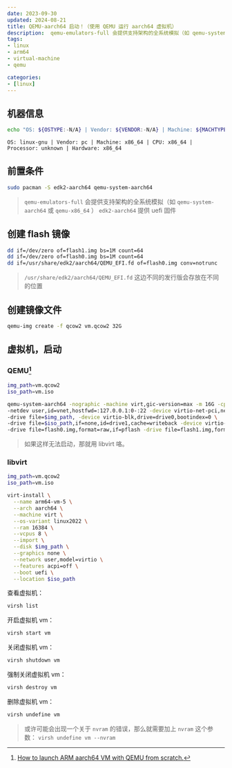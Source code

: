 ```yaml
---
date: 2023-09-30
updated: 2024-08-21
title: QEMU-aarch64 启动！（使用 QEMU 运行 aarch64 虚拟机）
description:  qemu-emulators-full 会提供支持架构的全系统模拟（如 qemu-system-aarch64 或 qemu-x86_64 ） edk2-aarch64 提供 uefi 固件
tags:
- linux
- arm64
- virtual-machine
- qemu

categories:
- [linux]
---
```


## 机器信息

```sh
echo "OS: ${OSTYPE:-N/A} | Vendor: ${VENDOR:-N/A} | Machine: ${MACHTYPE:-N/A} | CPU: ${CPUTYPE:-N/A} | Processor: ${$(uname -p 2>/dev/null):-N/A} | Hardware: ${$(uname -m 2>/dev/null):-N/A}"
```

```
OS: linux-gnu | Vendor: pc | Machine: x86_64 | CPU: x86_64 | Processor: unknown | Hardware: x86_64
```

## 前置条件

```sh
sudo pacman -S edk2-aarch64 qemu-system-aarch64
```

> `qemu-emulators-full` 会提供支持架构的全系统模拟（如 `qemu-system-aarch64` 或 `qemu-x86_64` ）
> `edk2-aarch64` 提供 uefi 固件

## 创建 flash 镜像

```sh
dd if=/dev/zero of=flash1.img bs=1M count=64
dd if=/dev/zero of=flash0.img bs=1M count=64
dd if=/usr/share/edk2/aarch64/QEMU_EFI.fd of=flash0.img conv=notrunc
```

> `/usr/share/edk2/aarch64/QEMU_EFI.fd` 这边不同的发行版会存放在不同的位置

## 创建镜像文件

```sh
qemu-img create -f qcow2 vm.qcow2 32G
```

## 虚拟机，启动

### QEMU[^1]

```bash
img_path=vm.qcow2
iso_path=vm.iso

qemu-system-aarch64 -nographic -machine virt,gic-version=max -m 16G -cpu max -smp 4 \
-netdev user,id=vnet,hostfwd=:127.0.0.1:0-:22 -device virtio-net-pci,netdev=vnet \
-drive file=$img_path, -device virtio-blk,drive=drive0,bootindex=0 \
-drive file=$iso_path,if=none,id=drive1,cache=writeback -device virtio-blk,drive=drive1,bootindex=1 \
-drive file=flash0.img,format=raw,if=pflash -drive file=flash1.img,format=raw,if=pflash
```

> 如果这样无法启动，那就用 libvirt 咯。

### libvirt

```bash
img_path=vm.qcow2
iso_path=vm.iso

virt-install \
  --name arm64-vm-5 \
  --arch aarch64 \
  --machine virt \
  --os-variant linux2022 \
  --ram 16384 \
  --vcpus 8 \
  --import \
  --disk $img_path \
  --graphics none \
  --network user,model=virtio \
  --features acpi=off \
  --boot uefi \
  --location $iso_path
```

查看虚拟机：

```sh
virsh list
```

开启虚拟机 vm：

```sh
virsh start vm
```

关闭虚拟机 vm：

```sh
virsh shutdown vm
```

强制关闭虚拟机 vm：

```sh
virsh destroy vm
```

删除虚拟机 vm：

```sh
virsh undefine vm
```

> 或许可能会出现一个关于 `nvram` 的错误，那么就需要加上 `nvram` 这个参数：
> `virsh undefine vm --nvram`

[^1]: [How to launch ARM aarch64 VM with QEMU from scratch.](https://futurewei-cloud.github.io/ARM-Datacenter/qemu/how-to-launch-aarch64-vm/)
